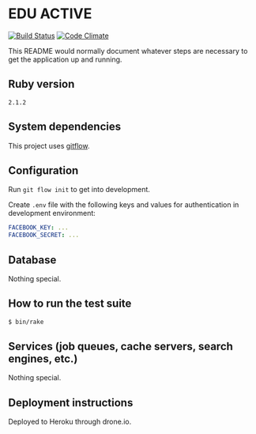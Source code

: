EDU ACTIVE
==========

[![Build Status](https://drone.io/github.com/aliismayilov/edu-rails/status.png)](https://drone.io/github.com/aliismayilov/edu-rails/latest)
[![Code Climate](https://codeclimate.com/github/aliismayilov/edu-rails.png)](https://codeclimate.com/github/aliismayilov/edu-rails)

This README would normally document whatever steps are necessary to get the
application up and running.

## Ruby version

`2.1.2`

## System dependencies

This project uses [gitflow](https://github.com/nvie/gitflow).

## Configuration

Run `git flow init` to get into development.

Create `.env` file with the following keys and values for authentication in development environment:
```yaml
FACEBOOK_KEY: ...
FACEBOOK_SECRET: ...
```

## Database

Nothing special.

## How to run the test suite

```sh
$ bin/rake
```

## Services (job queues, cache servers, search engines, etc.)

Nothing special.

## Deployment instructions

Deployed to Heroku through drone.io.
